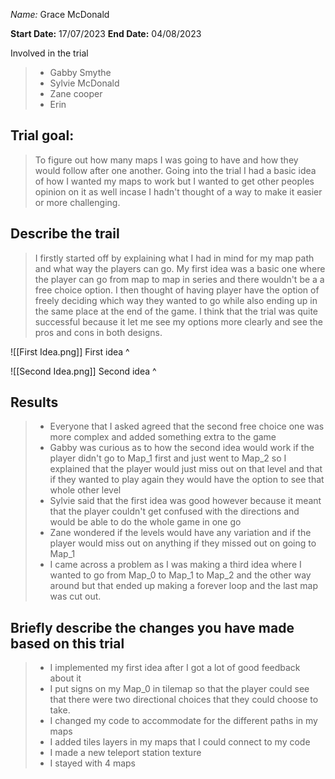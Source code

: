 _Name:_ Grace McDonald

**Start Date:**
17/07/2023
**End Date:**
04/08/2023

Involved in the trial
>- Gabby Smythe
>- Sylvie McDonald
>- Zane cooper
>- Erin

## Trial goal:
> To figure out how many maps I was going to have and how they would follow after one another. Going into the trial I had a basic idea of how I wanted my maps to work but I wanted to get other peoples opinion on it as well incase I hadn't thought of a way to make it easier or more challenging. 

## Describe the trail
> I firstly started off by explaining what I had in mind for my map path and what way the players can go. My first idea was a basic one where the player can go from map to map in series and there wouldn't be a a free choice option. I then thought of having player have the option of freely deciding which way they wanted to go while also ending up in the same place at the end of the game. I think that the trial was quite successful because it let me see my options more clearly and see the pros and cons in both designs.

![[First Idea.png]]
First idea ^

![[Second Idea.png]]
Second idea ^
## Results
> - Everyone that I asked agreed that the second free choice one was more complex and added something extra to the game
> - Gabby was curious as to how the second idea would work if the player didn't go to Map_1 first and just went to Map_2 so I explained that the player would just miss out on that level and that if they wanted to play again they would have the option to see that whole other level 
> - Sylvie said that the first idea was good however because it meant that the player couldn't get confused with the directions and would be able to do the whole game in one go
> - Zane wondered if the levels would have any variation and if the player would miss out on anything if they missed out on going to Map_1
> - I came across a problem as I was making a third idea where I wanted to go from Map_0 to Map_1 to Map_2 and the other way around but that ended up making a forever loop and the last map was cut out.
## Briefly describe the changes you have made based on this trial
> - I implemented my first idea after I got a lot of good feedback about it  
> - I put signs on my Map_0 in tilemap so that the player could see that there were two directional choices that they could choose to take.
> - I changed my code to accommodate for the different paths in my maps
> - I added tiles layers in my maps that I could connect to my code
> - I made a new teleport station texture
> - I stayed with 4 maps